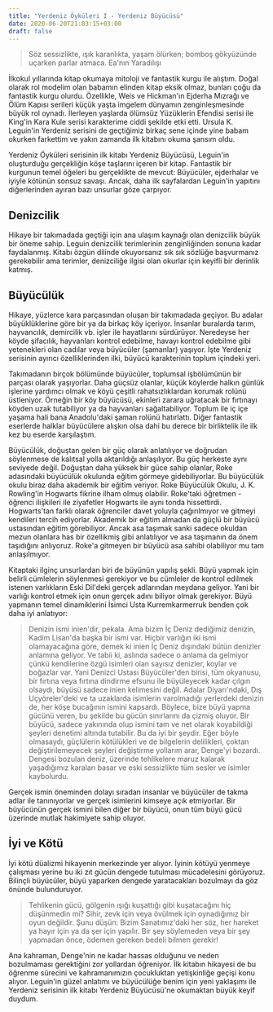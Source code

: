 ```yaml
---
title: "Yerdeniz Öyküleri I - Yerdeniz Büyücüsü"
date: 2020-06-20T21:03:15+03:00
draft: false
---
```


> Söz sessizlikte,
> ışık karanlıkta,
> yaşam ölürken;
> bomboş gökyüzünde uçarken parlar atmaca.
> Ea'nın Yaradılışı

İlkokul yıllarında kitap okumaya mitoloji ve fantastik kurgu ile
alıştım. Doğal olarak rol modelim olan babamın elinden kitap eksik
olmaz, bunları çoğu da fantastik kurgu olurdu. Özellikle, Weis ve
Hickman'ın Ejderha Mızrağı ve Ölüm Kapısı serileri küçük yaşta imgelem
dünyamın zenginleşmesinde büyük rol oynadı. İlerleyen yaşlarda ölümsüz
Yüzüklerin Efendisi serisi ile King'in Kara Kule serisi karakterime
ciddi şekilde etki etti. Ursula K. Leguin'in Yerdeniz serisini de
geçtiğimiz birkaç sene içinde yine babam okurken farkettim ve yakın
zamanda ilk kitabını okuma şansım oldu.

Yerdeniz Öyküleri serisinin ilk kitabı Yerdeniz Büyücüsü, Leguin'in
oluşturduğu gerçekliğin köşe taşlarını içeren bir kitap. Fantastik bir
kurgunun temel öğeleri bu gerçeklikte de mevcut: Büyücüler, ejderhalar
ve iyiyle kötünün sonsuz savaşı. Ancak, daha ilk sayfalardan Leguin'in
yapıtını diğerlerinden ayıran bazı unsurlar göze çarpıyor.

## Denizcilik

Hikaye bir takımadada geçtiği için ana ulaşım kaynağı olan denizcilik
büyük bir öneme sahip. Leguin denizcilik terimlerinin zenginliğinden
sonuna kadar faydalanmış. Kitabı özgün dilinde okuyorsanız sık sık
sözlüğe başvurmanız gerekebilir ama terimler, denizciliğe ilgisi olan
okurlar için keyifli bir derinlik katmış.

## Büyücülük

Hikaye, yüzlerce kara parçasından oluşan bir takımadada geçiyor. Bu
adalar büyüklüklerine göre bir ya da birkaç köy içeriyor. İnsanlar
buralarda tarım, hayvancılık, demircilik vb. işler ile hayatlarını
sürdürüyor. Neredeyse her köyde şifacılık, hayvanları kontrol edebilme,
havayı kontrol edebilme gibi yetenekleri olan cadılar veya büyücüler
(şamanlar) yaşıyor. İşte Yerdeniz serisinin ayırıcı özelliklerinden
ilki, büyücü karakterinin toplum içindeki yeri.

Takımadanın birçok bölümünde büyücüler, toplumsal işbölümünün bir
parçası olarak yaşıyorlar. Daha güçsüz olanlar, küçük köylerde halkın
günlük işlerine yardımcı olmak ve köyü çeşitli rahatsızlıklardan korumak
rolünü üstleniyor. Örneğin bir köy büyücüsü, ekinleri zarara uğratacak
bir fırtınayı köyden uzak tutabiliyor ya da hayvanları sağaltabiliyor.
Toplum ile iç içe yaşama hali bana Anadolu'daki şaman rolünü hatırlattı.
Diğer fantastik eserlerde halklar büyücülere alışkın olsa dahi bu derece
bir birliktelik ile ilk kez bu eserde karşılaştım.

Büyücülük, doğuştan gelen bir güç olarak anlatılıyor ve doğrudan
söylenmese de kalıtsal yolla aktarıldığı anlaşılıyor. Bu güç herkeste
aynı seviyede değil. Doğuştan daha yüksek bir güce sahip olanlar, Roke
adasındaki büyücülük okulunda eğitim görmeye gidebiliyorlar. Bu
büyücülük okulu biraz daha akademik bir eğitim veriyor. Roke Büyücülük
Okulu, J. K. Rowling'in Hogwarts fikrine ilham olmuş olabilir. Roke'taki
öğretmen - öğrenci ilişkileri ile ziyafetler Hogwarts ile aynı tonda
hissettirdi. Hogwarts'tan farklı olarak öğrenciler davet yoluyla
çağırılmıyor ve gitmeyi kendileri tercih ediyorlar. Akademik bir eğitim
almadan da güçlü bir büyücü ustasından eğitim görebiliyor. Ancak asa
taşımak sanki sadece okuldan mezun olanlara has bir özellikmiş gibi
anlatılıyor ve asa taşımanın da önem taşıdığını anlıyoruz. Roke'a
gitmeyen bir büyücü asa sahibi olabiliyor mu tam anlaşılmıyor.

Kitaptaki ilginç unsurlardan biri de büyünün yapılış şekli. Büyü yapmak
için belirli cümlelerin söylenmesi gerekiyor ve bu cümleler de kontrol
edilmek istenen varlıkların Eski Dil'deki gerçek adlarından meydana
geliyor. Yani bir varlığı kontrol etmek için onun gerçek adını biliyor
olmak gerekiyor. Büyü yapmanın temel dinamiklerini İsimci Usta
Kurremkarmerruk benden çok daha iyi anlatıyor:

> Denizin ismi inien'dir, pekala. Ama bizim İç Deniz dediğimiz denizin,
> Kadim Lisan'da başka bir ismi var. Hiçbir varlığın iki ismi
> olamayacağına göre, demek ki inien İç Deniz dışındaki bütün denizler
> anlamına geliyor. Ve tabii ki, aslında sadece o anlama da gelmiyor çünkü
> kendilerine özgü isimleri olan sayısız denizler, koylar ve boğazlar
> var. Yani Denizci Ustası Büyücüler'den birisi, tüm okyanusu, bir
> fırtına veya fırtına dindirme efsunu ile büyüleyecek kadar çılgın
> olsaydı, büyüsü sadece inien kelimesini değil. Adalar Diyarı'ndaki,
> Dış Uçyöreler'deki ve ta uzaklarda isimlerin varolmadığı yerlerdeki
> denizin de, her köşe bucağının ismini kapsardı. Böylece, bize büyü
> yapma gücünü veren, bu şekilde bu gücün sınırlarını da çizmiş oluyor.
> Bir büyücü, sadece yakınında olup ismini tam ve net olarak koyabildiği
> şeyleri denetimi altında tutabilir. Bu da iyi bir şeydir. Eğer böyle
> olmasaydı, güçlülerin kötülükleri ve de bilgelerin delilikleri, çoktan
> değiştirilemeyecek şeyleri değiştirme yollarım arar, Denge'yi bozardı.
> Dengesi bozulan deniz, üzerinde tehlikelere maruz kalarak yaşadığımız
> karaları basar ve eski sessizlikte tüm sesler ve isimler kaybolurdu.

Gerçek ismin öneminden dolayı sıradan insanlar ve büyücüler de takma
adlar ile tanınıyorlar ve gerçek isimlerini kimseye açık etmiyorlar. Bir
büyücünün gerçek ismini bilen diğer bir büyücü, onun tüm büyü gücü
üzerinde mutlak hakimiyete sahip oluyor.

## İyi ve Kötü

İyi kötü düalizmi hikayenin merkezinde yer alıyor. İyinin kötüyü yenmeye
çalışması yerine bu iki zıt gücün dengede tutulması mücadelesini
görüyoruz. Bilinçli büyücüler, büyü yaparken dengede yaratacakları
bozulmayı da göz önünde bulunduruyor.

> Tehlikenin gücü, gölgenin ışığı kuşattığı gibi kuşatacağını hiç
> düşünmedin mi? Sihir, zevk için veya övülmek için oynadığımız bir oyun
> değildir. Şunu düşün: Bizim Sanatımız'daki her söz, her hareket ya
> hayır için ya da şer için yapılır. Bir şey söylemeden veya bir şey
> yapmadan önce, ödemen gereken bedeli bilmen gerekir!

Ana kahraman, Denge'nin ne kadar hassas olduğunu ve neden bozulmaması
gerektiğini zor yollardan öğreniyor. İlk kitabın hikayesi de bu öğrenme
sürecini ve kahramanımızın çocukluktan yetişkinliğe geçişi konu alıyor.
Leguin'in güzel anlatımı ve büyücülüğe benim için yeni yaklaşımı ile
Yerdeniz serisinin ilk kitabı Yerdeniz Büyücüsü'ne okumaktan büyük keyif
duydum.

